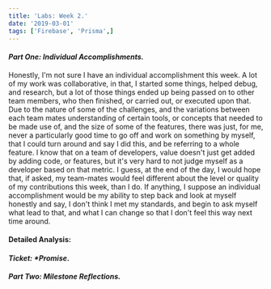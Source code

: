 ```yaml
---
title: 'Labs: Week 2.'
date: '2019-03-01'
tags: ['Firebase', 'Prisma',]
---
```


#### _Part One:_ *Individual Accomplishments.*

Honestly, I'm not sure I have an individual accomplishment this week. A lot of my work was collaborative, in that, I started some things, helped debug, and research,
but a lot of those things ended up being passed on to other team members, who then finished, or carried out, or executed upon that. Due to the nature of some of the challenges,
and the variations between each team mates understanding of certain tools, or concepts that needed to be made use of, and the size of some of the features, there was just, for me,
never a particularly good time to go off and work on something by myself, that I could turn around and say I did this, and be referring to a whole feature.
I know that on a team of developers, value doesn't just get added by adding code, or features, but it's very hard to not judge myself as a developer based on that metric. I guess, at the end of the day, I would hope that, if asked, my team-mates would feel different about the level or quality of my contributions this week, than I do. If anything, I suppose an individual accomplishment would be my ability to step back and look at myself honestly and say, I don't think I met my standards, and begin to ask myself what lead to that, and what I can change so that I don't feel this way next time around.

#### Detailed Analysis:
 #### _Ticket:_ _*Promise_.


 #### _Part Two:_ *Milestone Reflections.*